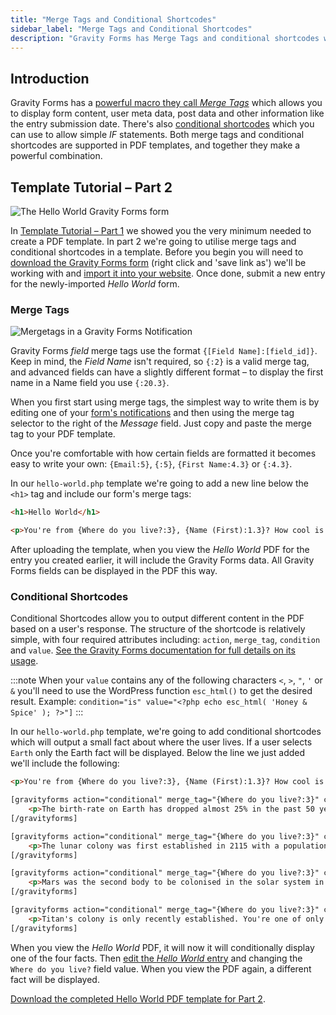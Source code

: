 ```yaml
---
title: "Merge Tags and Conditional Shortcodes"
sidebar_label: "Merge Tags and Conditional Shortcodes"
description: "Gravity Forms has Merge Tags and conditional shortcodes which you can use to display form data and allow simple IF statements in PDF templates."
---
```


## Introduction 

Gravity Forms has a [powerful macro they call *Merge Tags*](https://docs.gravityforms.com/category/user-guides/merge-tags-getting-started/) which allows you to display form content, user meta data, post data and other information like the entry submission date. There's also [conditional shortcodes](https://docs.gravityforms.com/shortcodes/#conditional-shortcode) which you can use to allow simple *IF* statements. Both merge tags and conditional shortcodes are supported in PDF templates, and together they make a powerful combination.

## Template Tutorial – Part 2 

![The Hello World Gravity Forms form](https://resources.gravitypdf.com/uploads/2021/04/v6-Gravity-Forms-Form-Editor.png)

In [Template Tutorial – Part 1](first-custom-pdf.md#template-tutorial--part-1) we showed you the very minimum needed to create a PDF template. In part 2 we're going to utilise merge tags and conditional shortcodes in a template. Before you begin you will need to [download the Gravity Forms form](https://resources.gravitypdf.com/uploads/2015/11/hello-world-gravity-form.json) (right click and 'save link as') we'll be working with and [import it into your website](https://docs.gravityforms.com/importing-a-form-into-gravity-forms/). Once done, submit a new entry for the newly-imported *Hello World* form.

### Merge Tags 

![Mergetags in a Gravity Forms Notification](https://resources.gravitypdf.com/uploads/2021/04/v6-Merge-Tags.png)

Gravity Forms *field* merge tags use the format `{[Field Name]:[field_id]}`. Keep in mind, the *Field Name* isn't required, so `{:2}` is a valid merge tag, and advanced fields can have a slightly different format – to display the first name in a Name field you use `{:20.3}`.

When you first start using merge tags, the simplest way to write them is by editing one of your [form's notifications](https://docs.gravityforms.com/configuring-notifications-in-gravity-forms/) and then using the merge tag selector to the right of the *Message* field. Just copy and paste the merge tag to your PDF template.

Once you're comfortable with how certain fields are formatted it becomes easy to write your own: `{Email:5}`, `{:5}`, `{First Name:4.3}` or `{:4.3}`.

In our `hello-world.php` template we're going to add a new line below the `<h1>` tag and include our form's merge tags:

```html
<h1>Hello World</h1>

<p>You're from {Where do you live?:3}, {Name (First):1.3}? How cool is that!</p>
```    

After uploading the template, when you view the *Hello World* PDF for the entry you created earlier, it will include the Gravity Forms data. All Gravity Forms fields can be displayed in the PDF this way.

### Conditional Shortcodes 

Conditional Shortcodes allow you to output different content in the PDF based on a user's response. The structure of the shortcode is relatively simple, with four required attributes including: `action`, `merge_tag`, `condition` and `value`. [See the Gravity Forms documentation for full details on its usage](https://docs.gravityforms.com/conditional-shortcode/).

:::note
When your `value` contains any of the following characters `<`, `>`, `"`, `'` or `&` you'll need to use the WordPress function `esc_html()` to get the desired result.
Example: `condition="is" value="<?php echo esc_html( 'Honey & Spice' ); ?>"]`
:::

In our `hello-world.php` template, we're going to add conditional shortcodes which will output a small fact about where the user lives. If a user selects `Earth` only the Earth fact will be displayed. Below the line we just added we'll include the following:

```html
<p>You're from {Where do you live?:3}, {Name (First):1.3}? How cool is that!</p>

[gravityforms action="conditional" merge_tag="{Where do you live?:3}" condition="is" value="Earth"]
    <p>The birth-rate on Earth has dropped almost 25% in the past 50 years due to colonisation of the solar system.</p>
[/gravityforms]

[gravityforms action="conditional" merge_tag="{Where do you live?:3}" condition="is" value="Moon"]
    <p>The lunar colony was first established in 2115 with a population of 200. Now it supports over 900,000 people.</p>
[/gravityforms]

[gravityforms action="conditional" merge_tag="{Where do you live?:3}" condition="is" value="Mars"]
    <p>Mars was the second body to be colonised in the solar system in 2135, 20 years after the moon.</p>
[/gravityforms]

[gravityforms action="conditional" merge_tag="{Where do you live?:3}" condition="is" value="Titan"]
    <p>Titan's colony is only recently established. You're one of only 500 people currently living there!</p>
[/gravityforms]
```

When you view the *Hello World* PDF, it will now it will conditionally display one of the four facts. Then [edit the *Hello World* entry](https://docs.gravityforms.com/entry-detail/) and changing the `Where do you live?` field value. When you view the PDF again, a different fact will be displayed.

[Download the completed Hello World PDF template for Part 2](https://gist.github.com/jakejackson1/6c0a5268fa23ba51a285).
